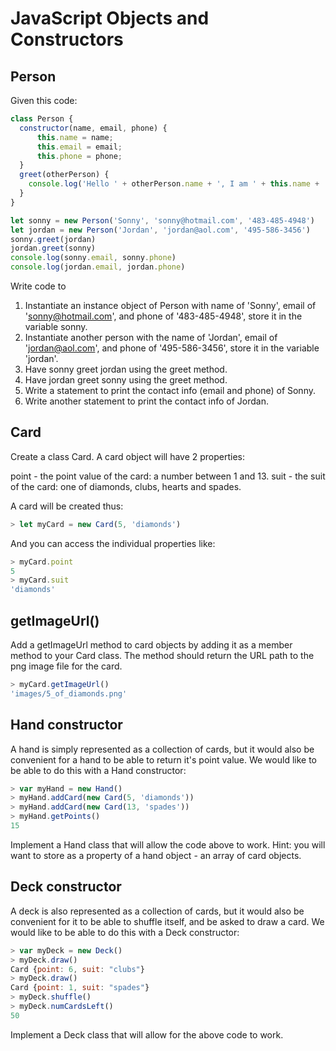 # JavaScript Objects and Constructors
## Person
Given this code:

```js
class Person {
  constructor(name, email, phone) {
      this.name = name;
      this.email = email;
      this.phone = phone;
  }
  greet(otherPerson) {
    console.log('Hello ' + otherPerson.name + ', I am ' + this.name + '!');
  }
}

let sonny = new Person('Sonny', 'sonny@hotmail.com', '483-485-4948')
let jordan = new Person('Jordan', 'jordan@aol.com', '495-586-3456')
sonny.greet(jordan)
jordan.greet(sonny)
console.log(sonny.email, sonny.phone)
console.log(jordan.email, jordan.phone)
```
Write code to

1) Instantiate an instance object of Person with name of 'Sonny', email of 'sonny@hotmail.com', and phone of '483-485-4948', store it in the variable sonny.
2) Instantiate another person with the name of 'Jordan', email of 'jordan@aol.com', and phone of '495-586-3456', store it in the variable 'jordan'.
3) Have sonny greet jordan using the greet method.
4) Have jordan greet sonny using the greet method.
5) Write a statement to print the contact info (email and phone) of Sonny.
6) Write another statement to print the contact info of Jordan.

## Card
Create a class Card. A card object will have 2 properties:

point - the point value of the card: a number between 1 and 13.
suit - the suit of the card: one of diamonds, clubs, hearts and spades.

A card will be created thus:
```js
> let myCard = new Card(5, 'diamonds')
```

And you can access the individual properties like:
```js
> myCard.point
5
> myCard.suit
'diamonds'
```

## getImageUrl()
Add a getImageUrl method to card objects by adding it as a member method to your Card class. The method should return the URL path to the png image file for the card.
```js
> myCard.getImageUrl()
'images/5_of_diamonds.png'
```

## Hand constructor
A hand is simply represented as a collection of cards, but it would also be convenient for a hand to be able to return it's point value. We would like to be able to do this with a Hand constructor:

```js
> var myHand = new Hand()
> myHand.addCard(new Card(5, 'diamonds'))
> myHand.addCard(new Card(13, 'spades'))
> myHand.getPoints()
15
```

Implement a Hand class that will allow the code above to work. Hint: you will want to store as a property of a hand object - an array of card objects.

## Deck constructor
A deck is also represented as a collection of cards, but it would also be convenient for it to be able to shuffle itself, and be asked to draw a card. We would like to be able to do this with a Deck constructor:

```js
> var myDeck = new Deck()
> myDeck.draw()
Card {point: 6, suit: "clubs"}
> myDeck.draw()
Card {point: 1, suit: "spades"}
> myDeck.shuffle()
> myDeck.numCardsLeft()
50
```

Implement a Deck class that will allow for the above code to work.

